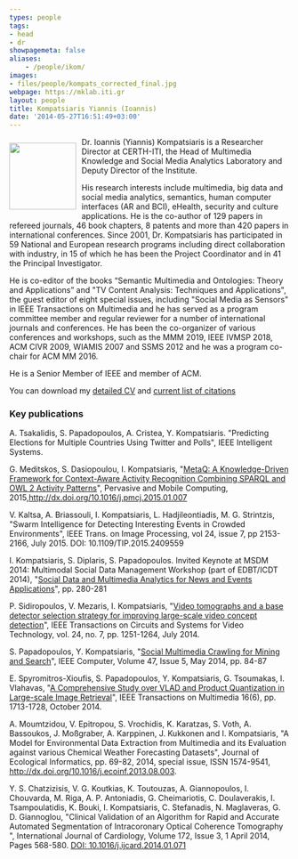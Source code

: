 ```yaml
---
types: people
tags:
- head
- dr
showpagemeta: false
aliases:
    - /people/ikom/
images:
- files/people/kompats_corrected_final.jpg
webpage: https://mklab.iti.gr
layout: people
title: Kompatsiaris Yiannis (Ioannis)
date: '2014-05-27T16:51:49+03:00'
---
```

<img src="https://mklab.iti.gr/files/people/kompats_corrected_final.jpg" style="width:120px;float:left;margin: 10px 10px 10px 0;">

Dr. Ioannis (Yiannis) Kompatsiaris is a Researcher Director at CERTH-ITI, the Head of Multimedia Knowledge and Social Media Analytics Laboratory and Deputy Director of the Institute. 

His research interests include multimedia, big data and social media analytics, semantics, human computer interfaces (AR and BCI), eHealth, security and culture applications. He is the co-author of 129 papers in refereed journals, 46 book chapters, 8 patents and more than 420 papers in international conferences. Since 2001, Dr. Kompatsiaris has participated in 59 National and European research programs including direct collaboration with industry, in 15 of which he has been the Project Coordinator and in 41 the Principal Investigator.  

He is co-editor of the books “Semantic Multimedia and Ontologies: Theory and Applications” and "TV Content Analysis: Techniques and Applications", the guest editor of eight special issues, including "Social Media as Sensors" in IEEE Transactions on Multimedia and he has served as a program committee member and regular reviewer for a number of international journals and conferences. He has been the co-organizer of various conferences and workshops, such as the MMM 2019, ΙΕΕΕ IVMSP 2018, ACM CIVR 2009, WIAMIS 2007 and SSMS 2012 and he was a program co-chair for ACM MM 2016.

He is a Senior Member of IEEE and member of ACM.

You can download my [detailed CV](https://mklab.iti.gr/files/ikom/Ioannis_Kompatsiaris_CV_EN.pdf) and [current list of citations](https://mklab.iti.gr/files/ikom/Kompatsiaris_CV_CITATIONS.pdf)

### Key publications

A. Tsakalidis, S. Papadopoulos, A. Cristea, Y. Kompatsiaris. "Predicting Elections for Multiple Countries Using Twitter and Polls", IEEE Intelligent Systems.

G. Meditskos, S. Dasiopoulou, I. Kompatsiaris, "<a href="http://dx.doi.org/10.1016/j.pmcj.2015.01.007">MetaQ: A Knowledge-Driven Framework for Context-Aware Activity Recognition Combining SPARQL and OWL 2 Activity Patterns</a>", Pervasive and Mobile Computing, 2015,http://dx.doi.org/10.1016/j.pmcj.2015.01.007

V. Kaltsa, A. Briassouli, I. Kompatsiaris, L. Hadjileontiadis, M. G. Strintzis, "Swarm Intelligence for Detecting Interesting Events in Crowded Environments", IEEE Trans. on Image Processing, vol 24, issue 7, pp 2153-2166, July 2015. DOI: 10.1109/TIP.2015.2409559

I. Kompatsiaris, S. Diplaris, S. Papadopoulos. Invited Keynote at MSDM 2014: Multimodal Social Data Management Workshop (part of EDBT/ICDT 2014), "<a href="/files/papers/MSDM2014 submission-kompatsiaris.pdf">Social Data and Multimedia Analytics for News and Events Applications</a>", pp. 280-281

P. Sidiropoulos, V. Mezaris, I. Kompatsiaris, "<a href="http://ieeexplore.ieee.org/xpl/articleDetails.jsp?arnumber=6727470">Video tomographs and a base detector selection strategy for improving large-scale video concept detection</a>", IEEE Transactions on Circuits and Systems for Video Technology, vol. 24, no. 7, pp. 1251-1264, July 2014.<a href="http://www.iti.gr/~bmezaris/publications/csvt14_preprint.pdf"><img alt="" src="/files/pdf/pdf.png"/></a>

S. Papadopoulos, Y. Kompatsiaris, "<a href="http://ieeexplore.ieee.org/xpl/articleDetails.jsp?arnumber=6818959">Social Multimedia Crawling for Mining and Search</a>", IEEE Computer, Volume 47, Issue 5, May 2014, pp. 84-87

E. Spyromitros-Xioufis, S. Papadopoulos, Y. Kompatsiaris, G. Tsoumakas, I. Vlahavas, "<a href="http://ieeexplore.ieee.org/xpls/abs_all.jsp?arnumber=6847226&tag=1">A Comprehensive Study over VLAD and Product Quantization in Large-scale Image Retrieval</a>", IEEE Transactions on Multimedia 16(6), pp. 1713-1728, October 2014.

A. Moumtzidou, V. Epitropou, S. Vrochidis, K. Karatzas, S. Voth, A. Bassoukos, J. Moßgraber, A. Karppinen, J. Kukkonen and I. Kompatsiaris, &quot;A Model for Environmental Data Extraction from Multimedia and its Evaluation against various Chemical Weather Forecasting Datasets&quot;, Journal of Ecological Informatics, pp. 69-82, 2014, special issue, ISSN 1574-9541, http://dx.doi.org/10.1016/j.ecoinf.2013.08.003.

Y. S. Chatzizisis, V. G. Koutkias, K. Toutouzas, A. Giannopoulos, I. Chouvarda, M. Riga, A. P. Antoniadis, G. Cheimariotis, C. Doulaverakis, I. Tsampoulatidis, K. Bouki, I. Kompatsiaris, C. Stefanadis, N. Maglaveras, G. D. Giannoglou, &quot;Clinical Validation of an Algorithm for Rapid and Accurate Automated Segmentation of Intracoronary Optical Coherence Tomography &quot;, International Journal of Cardiology, Volume 172, Issue 3, 1 April 2014, Pages 568-580. <a href="http://dx.doi.org/10.1016/j.ijcard.2014.01.071">DOI: 10.1016/j.ijcard.2014.01.071</a>
